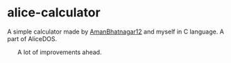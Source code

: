 # alice-calculator

A simple calculator made by [AmanBhatnagar12](https://github.com/AmanBhatnagar12) and myself in C language. A part of AliceDOS.


<ul>A lot of improvements ahead. </ul>
